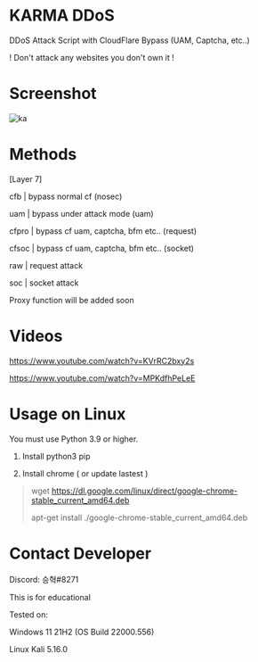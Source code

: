 # KARMA DDoS
 DDoS Attack Script with CloudFlare Bypass (UAM, Captcha, etc..)
 
 ! Don't attack any websites you don't own it !

# Screenshot
 ![ka](https://user-images.githubusercontent.com/87601386/160278630-28ed54ef-a7c6-4ef6-9151-6bd44364ad8f.png)

# Methods
  [Layer 7]
  
 cfb | bypass normal cf (nosec)
 
 uam | bypass under attack mode (uam)
 
 cfpro | bypass cf uam, captcha, bfm etc.. (request)
 
 cfsoc | bypass cf uam, captcha, bfm etc.. (socket)
 
 raw | request attack
 
 soc | socket attack

 Proxy function will be added soon

# Videos

https://www.youtube.com/watch?v=KVrRC2bxy2s

https://www.youtube.com/watch?v=MPKdfhPeLeE

# Usage on Linux

You must use Python 3.9 or higher.
1. Install python3 pip


2. Install chrome ( or update lastest )
> wget https://dl.google.com/linux/direct/google-chrome-stable_current_amd64.deb
>
> apt-get install ./google-chrome-stable_current_amd64.deb

# Contact Developer
 Discord: 승혁#8271

This is for educational

Tested on:
 
 Windows 11 21H2 (OS Build 22000.556)

 Linux Kali 5.16.0

